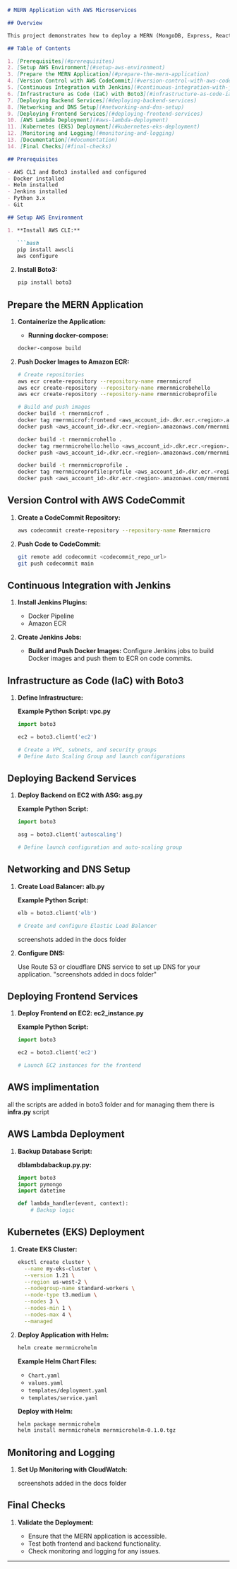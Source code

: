 ```markdown
# MERN Application with AWS Microservices

## Overview

This project demonstrates how to deploy a MERN (MongoDB, Express, React, Node.js) application with microservices on AWS. It uses Docker, AWS Lambda, Amazon EKS, and other AWS services to ensure scalability, availability, and maintainability.

## Table of Contents

1. [Prerequisites](#prerequisites)
2. [Setup AWS Environment](#setup-aws-environment)
3. [Prepare the MERN Application](#prepare-the-mern-application)
4. [Version Control with AWS CodeCommit](#version-control-with-aws-codecommit)
5. [Continuous Integration with Jenkins](#continuous-integration-with-jenkins)
6. [Infrastructure as Code (IaC) with Boto3](#infrastructure-as-code-iac-with-boto3)
7. [Deploying Backend Services](#deploying-backend-services)
8. [Networking and DNS Setup](#networking-and-dns-setup)
9. [Deploying Frontend Services](#deploying-frontend-services)
10. [AWS Lambda Deployment](#aws-lambda-deployment)
11. [Kubernetes (EKS) Deployment](#kubernetes-eks-deployment)
12. [Monitoring and Logging](#monitoring-and-logging)
13. [Documentation](#documentation)
14. [Final Checks](#final-checks)

## Prerequisites

- AWS CLI and Boto3 installed and configured
- Docker installed
- Helm installed
- Jenkins installed
- Python 3.x
- Git

## Setup AWS Environment

1. **Install AWS CLI:**

   ```bash
   pip install awscli
   aws configure
   ```

2. **Install Boto3:**

   ```bash
   pip install boto3
   ```

## Prepare the MERN Application

1. **Containerize the Application:**

   - **Running docker-compose:**

   ```bash
   docker-compose build
   ```

2. **Push Docker Images to Amazon ECR:**

   ```bash
   # Create repositories
   aws ecr create-repository --repository-name rmernmicrof
   aws ecr create-repository --repository-name rmernmicrobehello
   aws ecr create-repository --repository-name rmernmicrobeprofile

   # Build and push images
   docker build -t rmernmicrof .
   docker tag rmernmicrof:frontend <aws_account_id>.dkr.ecr.<region>.amazonaws.com/rmernmicrof:frontend
   docker push <aws_account_id>.dkr.ecr.<region>.amazonaws.com/rmernmicrof:frontend

   docker build -t rmernmicrohello .
   docker tag rmernmicrohello:hello <aws_account_id>.dkr.ecr.<region>.amazonaws.com/rmernmicrohello:hello
   docker push <aws_account_id>.dkr.ecr.<region>.amazonaws.com/rmernmicrohello:hello

   docker build -t rmernmicroprofile .
   docker tag rmernmicroprofile:profile <aws_account_id>.dkr.ecr.<region>.amazonaws.com/rmernmicroprofile:profile
   docker push <aws_account_id>.dkr.ecr.<region>.amazonaws.com/rmernmicroprofile:profile
   ```

## Version Control with AWS CodeCommit

1. **Create a CodeCommit Repository:**

   ```bash
   aws codecommit create-repository --repository-name Rmernmicro
   ```

2. **Push Code to CodeCommit:**

   ```bash
   git remote add codecommit <codecommit_repo_url>
   git push codecommit main
   ```

## Continuous Integration with Jenkins

1. **Install Jenkins Plugins:**

   - Docker Pipeline
   - Amazon ECR

2. **Create Jenkins Jobs:**

   - **Build and Push Docker Images:**
     Configure Jenkins jobs to build Docker images and push them to ECR on code commits.

## Infrastructure as Code (IaC) with Boto3

1. **Define Infrastructure:**

   **Example Python Script: vpc.py**

   ```python
   import boto3

   ec2 = boto3.client('ec2')

   # Create a VPC, subnets, and security groups
   # Define Auto Scaling Group and launch configurations
   ```

## Deploying Backend Services

1. **Deploy Backend on EC2 with ASG: asg.py**

   **Example Python Script:**

   ```python
   import boto3

   asg = boto3.client('autoscaling')

   # Define launch configuration and auto-scaling group
   ```

## Networking and DNS Setup

1. **Create Load Balancer: alb.py**

   **Example Python Script:**

   ```python
   elb = boto3.client('elb')

   # Create and configure Elastic Load Balancer
   ```

   screenshots added in the docs folder

2. **Configure DNS:**

   Use Route 53 or cloudflare DNS service to set up DNS for your application.
   "screenshots added in docs folder"

## Deploying Frontend Services

1. **Deploy Frontend on EC2: ec2_instance.py**

   **Example Python Script:**

   ```python
   import boto3

   ec2 = boto3.client('ec2')

   # Launch EC2 instances for the frontend
   ```

## AWS implimentation
all the scripts are added in boto3 folder and for managing them there is
**infra.py** script   

## AWS Lambda Deployment

1. **Backup Database Script:**

   **dblambdabackup.py.py:**

   ```python
   import boto3
   import pymongo
   import datetime

   def lambda_handler(event, context):
       # Backup logic
   ```

## Kubernetes (EKS) Deployment

1. **Create EKS Cluster:**

   ```bash
   eksctl create cluster \
     --name my-eks-cluster \
     --version 1.21 \
     --region us-west-2 \
     --nodegroup-name standard-workers \
     --node-type t3.medium \
     --nodes 3 \
     --nodes-min 1 \
     --nodes-max 4 \
     --managed
   ```

2. **Deploy Application with Helm:**

   ```bash
   helm create mernmicrohelm
   ```

   **Example Helm Chart Files:**

   - `Chart.yaml`
   - `values.yaml`
   - `templates/deployment.yaml`
   - `templates/service.yaml`

   **Deploy with Helm:**

   ```bash
   helm package mernmicrohelm
   helm install mernmicrohelm mernmicrohelm-0.1.0.tgz
   ```

## Monitoring and Logging

1. **Set Up Monitoring with CloudWatch:**

   screenshots added in the docs folder



## Final Checks

1. **Validate the Deployment:**

   - Ensure that the MERN application is accessible.
   - Test both frontend and backend functionality.
   - Check monitoring and logging for any issues.

---
